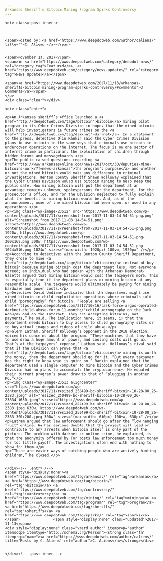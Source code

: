 ```yaml
---
Arkansas Sheriff’s Bitcoin Mining Program Sparks Controversy
---
```

<article class="post-listing post-23504 post type-post status-publish format-standard has-post-thumbnail hentry category-deepdot-news category-news-updates tag-arkansas tag-bitcoin tag-controversy tag-mining tag-program tag-sheriffs tag-sparks">
    
    <div class="post-inner">
    
    
        
    <span>Posted by: <a href="https://www.deepdotweb.com/author/caliens/" title="">C. Aliens </a></span>
    
    
    <span>November 13, 2017</span>
    <span>in <a href="https://www.deepdotweb.com/category/deepdot-news/" rel="category tag">Featured</a>, <a href="https://www.deepdotweb.com/category/news-updates/" rel="category tag">News Updates</a></span>
    
    <span><a href="https://www.deepdotweb.com/2017/11/13/arkansas-sheriffs-bitcoin-mining-program-sparks-controversy/#comments">3 Comments</a></span>
    </p>
    <div class="clear"></div>
    
    <div class="entry">
    
    <p>An Arkansas sheriff’s office launched a <a href="http://deepdotweb.com/tage/bitcoin">bitcoin</a> mining pilot program in its Cyber Crimes Division in hopes that the mined bitcoin will help investigators in future crimes on the <a href="http://deepdotweb.com/tag/darknet">darknet</a>. In a statement to the press, detective Olin Rankin said the Cyber Crimes Division plans to use bitcoin in the same ways that criminals use bitcoin in undercover operations on the internet. The focus is on one sector of internet crime in particular: the exploitation of children through hidden forums and messageboards.</p>
    <p>The public raised questions regarding <a href="http://www.arkansasonline.com/news/2017/oct/30/deputies-mine-bitcoins-work/?f=news-arkansas">the program’s purpose</a> and whether or not the mined bitcoin would make any difference in criminal investigations. Benton County Sheriff Shawn Holloway explained that the Cyber Crimes Division would use bitcoin mining to help keep the public safe. How mining bitcoin will put the department at an advantage remains unknown; spokespersons for the department, for the prosecutor’s office, and for the Division neglected to fully explain what the benefit to mining bitcoin would be. And, as of the announcement, none of the mined bitcoin had been spent or used in any operations.</p>
    <p><img class="wp-image-23512" src="https://www.deepdotweb.com/wp-content/uploads/2017/11/screenshot-from-2017-11-03-14-54-51-png.png" alt="Screenshot from 2017-11-03 14-54-51.png" srcset="https://www.deepdotweb.com/wp-content/uploads/2017/11/screenshot-from-2017-11-03-14-54-51-png.png 1920w, https://www.deepdotweb.com/wp-content/uploads/2017/11/screenshot-from-2017-11-03-14-54-51-png-300x169.png 300w, https://www.deepdotweb.com/wp-content/uploads/2017/11/screenshot-from-2017-11-03-14-54-51-png-1024x576.png 1024w" sizes="(max-width: 1920px) 100vw, 1920px" /></p>
    <p>According to detectives with the Benton County Sheriff Department, they chose to mine <a href="http://deepdotweb.com/tage/bitcoin">bitcoin</a> instead of buy bitcoin because mining bitcoin cost the department less. Not everyone agreed; an individual who had spoken with the Arkansas Democrat-Gazette argued that mining bitcoin would cost the taxpayers more. This is especially true if the department plans on mining bitcoin at any reasonable scale. The taxpayers would ultimately be paying for mining hardware and power costs.</p>
    <p>Detective David Undiano indicated that the department might use mined bitcoin in child exploitation operations where criminals sold child “pornography” for bitcoin. “People are selling <a href="https://www.deepdotweb.com/2017/10/16/task-force-argos-operated-darknet-child-abuse-forum-11-months/">child pornography on the Dark Web</a> and on the Internet. They are accepting bitcoins, not payments,” he said. The implication here, it seems, is that the department needs bitcoin to buy access to child pornography sites or to buy actual images and videos of child abuse.</p>
    <p>Glenn Latham, Sheriff Holloway’s opponent in the 2018 election, voiced his concerns about the program. “These machines that they have to use draw a huge amount of power, and cooling costs will go up. That’s at the taxpayers’ expense,” Latham said. Holloway’s rival said that if the Division can prove that <a href="http://deepdotweb.com/tage/bitcoin">bitcoin</a> mining is worth the money, then the department should go for it. “But every taxpayer has the right to know what is going on.” Rankin explained that the department used a single computer to mine bitcoin and the Cyber Crimes Division had no plans to accumulate the cryptocurrency. He equated their current program’s power draw to that of “plugging in another PC.”</p>
    <p><img class="wp-image-23513 aligncenter" src="https://www.deepdotweb.com/wp-content/uploads/2017/11/resized_250499-bc-sheriff-bitcoin-10-28-00_26-2383.jpeg" alt="resized_250499-bc-sheriff-bitcoin-10-28-00_26-23834_t630.jpeg" srcset="https://www.deepdotweb.com/wp-content/uploads/2017/11/resized_250499-bc-sheriff-bitcoin-10-28-00_26-2383.jpeg 630w, https://www.deepdotweb.com/wp-content/uploads/2017/11/resized_250499-bc-sheriff-bitcoin-10-28-00_26-2383-300x200.jpeg 300w" sizes="(max-width: 630px) 100vw, 630px" /></p>
    <p>Latham argued that law enforcement should go after the “low hanging fruit” online. He has serious doubts that the project will lead or contribute to any arrests when bitcoin itself is only part of the picture. The problem with darknet or online crime, he explained, is that the anonymity offered by Tor costs law enforcement too much money for too little payoff. The investigations often end with nothing to show for them.</p>
    <p>“There are easier ways of catching people who are actively hunting children,” he closed.</p>
    
    
    </div><!-- .entry /-->
    <span style="display:none"><a href="https://www.deepdotweb.com/tag/arkansas/" rel="tag">arkansas</a> <a href="https://www.deepdotweb.com/tag/bitcoin/" rel="tag">bitcoin</a> <a href="https://www.deepdotweb.com/tag/controversy/" rel="tag">controversy</a> <a href="https://www.deepdotweb.com/tag/mining/" rel="tag">mining</a> <a href="https://www.deepdotweb.com/tag/program/" rel="tag">program</a> <a href="https://www.deepdotweb.com/tag/sheriffs/" rel="tag">sheriffs</a> <a href="https://www.deepdotweb.com/tag/sparks/" rel="tag">sparks</a></span>				<span style="display:none" class="updated">2017-11-13</span>
    <div style="display:none" class="vcard author" itemprop="author" itemscope itemtype="http://schema.org/Person"><strong class="fn" itemprop="name"><a href="https://www.deepdotweb.com/author/caliens/" title="Posts by C. Aliens" rel="author">C. Aliens</a></strong></div>
    
    
    </div><!-- .post-inner -->
</article><!-- .post-listing -->

